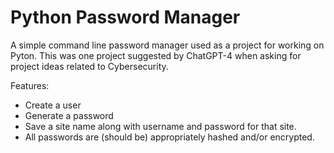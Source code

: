 # Python Password Manager

A simple command line password manager used as a project for working on Pyton. This was one project suggested by ChatGPT-4 when asking for project ideas related to Cybersecurity.

Features:
- Create a user
- Generate a password 
- Save a site name along with username and password for that site.
- All passwords are (should be) appropriately hashed and/or encrypted.